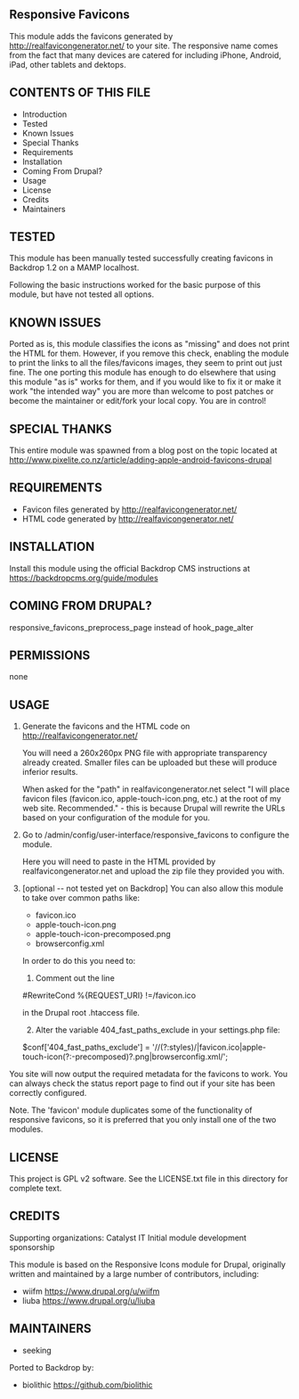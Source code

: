 Responsive Favicons
---------------------

This module adds the favicons generated by http://realfavicongenerator.net/ to
your site. The responsive name comes from the fact that many devices are
catered for including iPhone, Android, iPad, other tablets and dektops.

CONTENTS OF THIS FILE
---------------------

 - Introduction
 - Tested
 - Known Issues
 - Special Thanks
 - Requirements
 - Installation
 - Coming From Drupal?
 - Usage
 - License
 - Credits
 - Maintainers

TESTED
-----

This module has been manually tested successfully creating favicons in Backdrop 1.2 on a MAMP localhost.

Following the basic instructions worked for the basic purpose of this module, but have not tested all options.

KNOWN ISSUES
---------------------

Ported as is, this module classifies the icons as "missing" and does not print the HTML for them.  However, if you remove this check, enabling the module to print the links to all the files/favicons images, they seem to print out just fine.  The one porting this module has enough to do elsewhere that using this module "as is" works for them, and if you would like to fix it or make it work "the intended way" you are more than welcome to post patches or become the maintainer or edit/fork your local copy.  You are in control!

SPECIAL THANKS
--------------

This entire module was spawned from a blog post on the topic located at
http://www.pixelite.co.nz/article/adding-apple-android-favicons-drupal

REQUIREMENTS
------------

* Favicon files generated by http://realfavicongenerator.net/
* HTML code generated by http://realfavicongenerator.net/

INSTALLATION
------------

Install this module using the official Backdrop CMS instructions at https://backdropcms.org/guide/modules


COMING FROM DRUPAL?
-------------------

responsive_favicons_preprocess_page instead of hook_page_alter

PERMISSIONS
------------

none


USAGE
-----

1. Generate the favicons and the HTML code on http://realfavicongenerator.net/

   You will need a 260x260px PNG file with appropriate transparency already
   created. Smaller files can be uploaded but these will produce inferior
   results.

   When asked for the "path" in realfavicongenerator.net select "I will place
   favicon files (favicon.ico, apple-touch-icon.png, etc.) at the root of my web
   site. Recommended." - this is because Drupal will rewrite the URLs based on
   your configuration of the module for you.

3. Go to /admin/config/user-interface/responsive_favicons to configure the
   module.

   Here you will need to paste in the HTML provided by realfavicongenerator.net
   and upload the zip file they provided you with.

4. [optional -- not tested yet on Backdrop] You can also allow this module to take over common paths like:

   * favicon.ico
   * apple-touch-icon.png
   * apple-touch-icon-precomposed.png
   * browserconfig.xml

   In order to do this you need to:

   1) Comment out the line

   #RewriteCond %{REQUEST_URI} !=/favicon.ico

   in the Drupal root .htaccess file.

   2) Alter the variable 404_fast_paths_exclude in your settings.php file:

   $conf['404_fast_paths_exclude'] = '/\/(?:styles)\/|favicon\.ico|apple-touch-icon(?:-precomposed)?\.png|browserconfig\.xml/';

You site will now output the required metadata for the favicons to work. You can
always check the status report page to find out if your site has been correctly
configured.

Note. The 'favicon' module duplicates some of the functionality of responsive
favicons, so it is preferred that you only install one of the two modules.

LICENSE
-------

This project is GPL v2 software. See the LICENSE.txt file in this directory for complete text.

CREDITS
-----------

Supporting organizations:
Catalyst IT
Initial module development sponsorship

This module is based on the Responsive Icons module for Drupal, originally written and maintained by a large number of contributors, including:

- wiifm <https://www.drupal.org/u/wiifm>
- liuba <https://www.drupal.org/u/liuba>

MAINTAINERS
-----------

- seeking

Ported to Backdrop by:

 - biolithic <https://github.com/biolithic>
